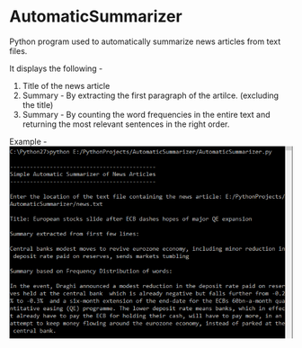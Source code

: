 # AutomaticSummarizer
Python program used to automatically summarize news articles from text files. 

It displays the following - 

1. Title of the news article
2. Summary - By extracting the first paragraph of the artilce. (excluding the title) 
3. Summary - By counting the word frequencies in the entire text and returning the most relevant sentences in the right order. 

Example - 
![News Summarization Example](Screenshots/news.PNG?raw=true "News Summarization Example")
